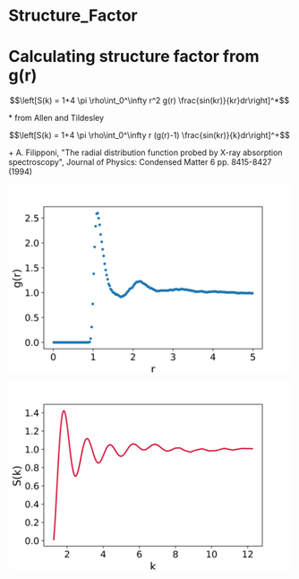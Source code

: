 # Structure_Factor
# Calculating structure factor from g(r)

$$\left[S(k) = 1+4 \pi \rho\int_0^\infty r^2 g(r) \frac{sin(kr)}{kr}dr\right]^*$$

\* from Allen and Tildesley

$$\left[S(k) = 1+4 \pi \rho\int_0^\infty r (g(r)-1) \frac{sin(kr)}{k}dr\right]^+$$

\+  A. Filipponi, "The radial distribution function probed by X-ray absorption spectroscopy", Journal of Physics: Condensed Matter 6 pp. 8415-8427 (1994)

![alt text](g_r.jpg?raw=true "RDF")

![alt text](struct_fact.jpg?raw=true "Structure Factor")
